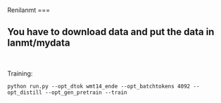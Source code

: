 <br>
Renilanmt
===
<br>


You have to download data and put the data in lanmt/mydata
--
<br>

Training:
```
python run.py --opt_dtok wmt14_ende --opt_batchtokens 4092 --opt_distill --opt_gen_pretrain --train
```

